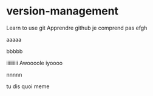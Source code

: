 # version-management
Learn to use git
Apprendre github
je comprend pas
efgh

aaaaa

bbbbb


iiiiiiiii Awoooole
iyoooo


nnnnn

tu dis quoi meme
